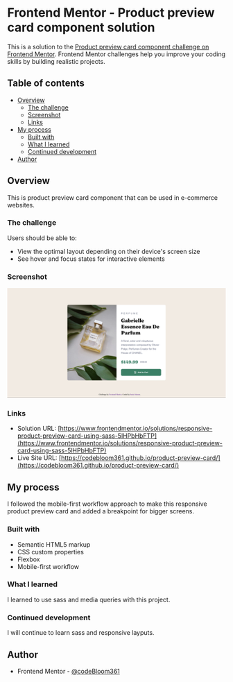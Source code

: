 # Frontend Mentor - Product preview card component solution

This is a solution to the [Product preview card component challenge on Frontend Mentor](https://www.frontendmentor.io/challenges/product-preview-card-component-GO7UmttRfa). Frontend Mentor challenges help you improve your coding skills by building realistic projects. 

## Table of contents

- [Overview](#overview)
  - [The challenge](#the-challenge)
  - [Screenshot](#screenshot)
  - [Links](#links)
- [My process](#my-process)
  - [Built with](#built-with)
  - [What I learned](#what-i-learned)
  - [Continued development](#continued-development)
- [Author](#author)

## Overview
This is product preview card component that can be used in e-commerce websites.

### The challenge

Users should be able to:

- View the optimal layout depending on their device's screen size
- See hover and focus states for interactive elements

### Screenshot

![](./images/Screenshot%202025-03-29%20065022.png)

### Links

- Solution URL: [https://www.frontendmentor.io/solutions/responsive-product-preview-card-using-sass-5lHPbHbFTP](https://www.frontendmentor.io/solutions/responsive-product-preview-card-using-sass-5lHPbHbFTP)
- Live Site URL: [https://codebloom361.github.io/product-preview-card/](https://codebloom361.github.io/product-preview-card/)

## My process
I followed the mobile-first workflow approach to make this responsive product preview card and added a breakpoint for bigger screens.

### Built with

- Semantic HTML5 markup
- CSS custom properties
- Flexbox
- Mobile-first workflow

### What I learned

I learned to use sass and media queries with this project.

### Continued development

I will continue to learn sass and responsive layputs.

## Author

- Frontend Mentor - [@codeBloom361](https://www.frontendmentor.io/profile/codeBloom361)
